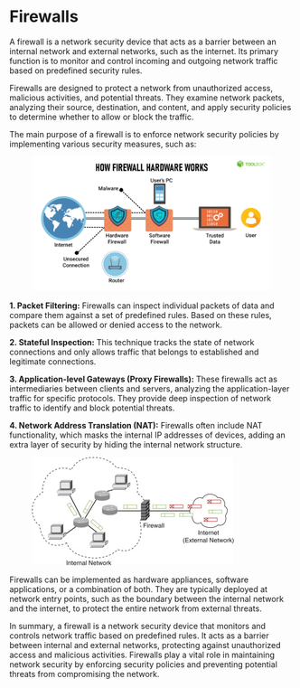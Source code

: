 # Firewalls

A firewall is a network security device that acts as a barrier between an internal network and external networks, such as the internet. Its primary function is to monitor and control incoming and outgoing network traffic based on predefined security rules.

Firewalls are designed to protect a network from unauthorized access, malicious activities, and potential threats. They examine network packets, analyzing their source, destination, and content, and apply security policies to determine whether to allow or block the traffic.

The main purpose of a firewall is to enforce network security policies by implementing various security measures, such as:

<figure><img src="../../.gitbook/assets/Firewall-2.png" alt=""><figcaption></figcaption></figure>

**1. Packet Filtering:** Firewalls can inspect individual packets of data and compare them against a set of predefined rules. Based on these rules, packets can be allowed or denied access to the network.

**2. Stateful Inspection:** This technique tracks the state of network connections and only allows traffic that belongs to established and legitimate connections.

**3. Application-level Gateways (Proxy Firewalls):** These firewalls act as intermediaries between clients and servers, analyzing the application-layer traffic for specific protocols. They provide deep inspection of network traffic to identify and block potential threats.

**4. Network Address Translation (NAT):** Firewalls often include NAT functionality, which masks the internal IP addresses of devices, adding an extra layer of security by hiding the internal network structure.

<figure><img src="../../.gitbook/assets/3-s2.0-B9780123743541000212-gr1.jpg" alt=""><figcaption></figcaption></figure>

Firewalls can be implemented as hardware appliances, software applications, or a combination of both. They are typically deployed at network entry points, such as the boundary between the internal network and the internet, to protect the entire network from external threats.

In summary, a firewall is a network security device that monitors and controls network traffic based on predefined rules. It acts as a barrier between internal and external networks, protecting against unauthorized access and malicious activities. Firewalls play a vital role in maintaining network security by enforcing security policies and preventing potential threats from compromising the network.
